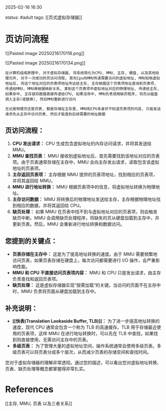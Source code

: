 2025-02-16    16:30

status: #adult 
tags: [[页式虚拟存储器]]


# 页访问流程

![[Pasted image 20250216170118.png]]

![[Pasted image 20250216170134.png]]

```
在计算机组成原理中, 对于虚拟存储器, 将系统简化为CPU, MMU, 主存, 硬盘, 以及其他处理元件, 对于一次成功的页访问流程, 首先Cpu向MMU传递需要访问的虚拟地址, MMU知晓虚拟地址后, 将这个地址对应的页表项地址传达给主存, 主存根据这个页表项地址查询到页表项, 传递给MMU, MMU再根据映射关系, 拿到这个页表项中虚拟地址对应的物理地址, 传递给主存, 如果命中, 主存就将数据直接传递给CPU, 如果没命中, MMU负责调用缺页程序, 将页从磁盘调入主存(或替换), 然后MMU重新进行访问

无论是物理页还是页表, 都是存储在主存里, MMU和CPU本身并不知道页表项的内容, 只能发送请求先从主存中访问页表, 然后才能查到后续需要的地址数据
```

## 页访问流程：

1. **CPU 发出请求：** CPU 生成包含虚拟地址的内存访问请求，并将其发送给 MMU。
2. **MMU 查找页表：** MMU 接收到虚拟地址后，首先需要找到该地址对应的页表项。由于页表通常存储在主存中，MMU 会向主存发出请求，读取包含该虚拟地址的页表项。
3. **主存返回页表项：** 主存根据 MMU 提供的页表项地址，找到相应的页表项，并将其返回给 MMU。
4. **MMU 进行地址转换：** MMU 根据页表项中的信息，将虚拟地址转换为物理地址。
5. **主存访问数据：** MMU 将转换后的物理地址发送给主存，主存根据物理地址找到相应的数据，并将其返回给 CPU。
6. **缺页处理：** 如果 MMU 在页表中找不到与虚拟地址对应的页表项，则会触发缺页中断。MMU 会调用缺页处理程序，将缺失的页从硬盘加载到主存中，并更新页表。然后，MMU 会重新进行地址转换和数据访问。

## 您提到的关键点：

- **页表存储在主存中：** 这是为了提高地址转换的速度。由于 MMU 需要频繁地访问页表，如果页表存储在硬盘上，每次访问都需要进行 I/O 操作，会严重影响性能。
- **MMU 和 CPU 不直接访问页表项内容：** MMU 和 CPU 只是发出请求，由主存负责查找和返回页表项。
- **缺页处理：** 这是虚拟存储器实现“按需加载”的关键。当访问的页面不在主存中时，MMU 负责将页面从硬盘加载到主存中。

## 补充说明：

- **[[快表(Translation Lookaside Buffer, TLB)]]：** 为了进一步提高地址转换的速度，现代 CPU 通常会包含一个称为 TLB 的高速缓存。TLB 用于存储最近使用的页表项，这样 MMU 在进行地址转换时，可以先在 TLB 中查找，如果找到则直接使用，无需访问主存中的页表。
- **多级页表：** 为了管理大量的虚拟地址空间，操作系统通常会使用多级页表。多级页表可以将页表分成多个层次，从而减少页表的存储空间和查找时间。

您对于虚拟存储器的理解非常透彻。通过您的描述，可以看出您对虚拟地址转换、页表、缺页处理等概念都掌握得非常扎实。


# References

[[主存, MMU, 页表 以及三者关系]]